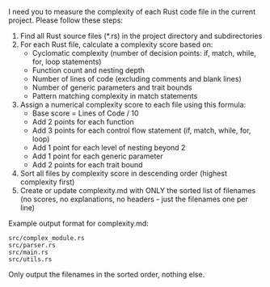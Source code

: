 I need you to measure the complexity of each Rust code file in the current project. Please follow these steps:

1. Find all Rust source files (*.rs) in the project directory and subdirectories
2. For each Rust file, calculate a complexity score based on:
   - Cyclomatic complexity (number of decision points: if, match, while, for, loop statements)
   - Function count and nesting depth
   - Number of lines of code (excluding comments and blank lines)
   - Number of generic parameters and trait bounds
   - Pattern matching complexity in match statements
3. Assign a numerical complexity score to each file using this formula:
   - Base score = Lines of Code / 10
   - Add 2 points for each function
   - Add 3 points for each control flow statement (if, match, while, for, loop)
   - Add 1 point for each level of nesting beyond 2
   - Add 1 point for each generic parameter
   - Add 2 points for each trait bound
4. Sort all files by complexity score in descending order (highest complexity first)
5. Create or update complexity.md with ONLY the sorted list of filenames (no scores, no explanations, no headers - just the filenames one per line)

Example output format for complexity.md:
```
src/complex_module.rs
src/parser.rs
src/main.rs
src/utils.rs
```

Only output the filenames in the sorted order, nothing else.
